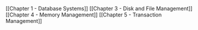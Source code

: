 [[Chapter 1 - Database Systems]]
[[Chapter 3 - Disk and File Management]]
[[Chapter 4 - Memory Management]]
[[Chapter 5 - Transaction Management]]